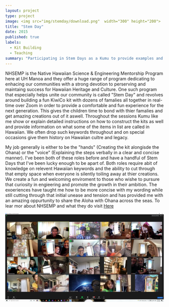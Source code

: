 ```yaml
---
layout: project
type: project
image: <img src="img/stemday/download.png"  width="300" height="200">
title: "Stem Day"
date: 2015
published: true
labels:
  - Kit Building
  - Teaching
summary: "Participating in Stem Days as a Kumu to provide examples and real-time kit building with Ohana from across the islands and Mainland"
---
```



NHSEMP is the Native Hawaiian Science & Engineering Mentorship Program here at UH Manoa and they offer a huge range of program dedicating to enhacing our communities with a strong devotion to perserving and maintaing success for Hawaiian Heritage and Culture. One such program that especially helps unite our community is called "Stem Day" and revolves around building a fun KiwiCo kit with dozens of famalies all together in real-time over Zoom in order to provide a comfortable and fun experience for the next generation. This gives the children time to bond with thier famalies and get amazing creations out of it aswell. Throughout the sessions Kumu like me show or explain detailed instructions on how to construct the kits as well and provide information on what some of the items in list are called in Hawaiian. We often drop such keywords throughout and on special occasions give them history on Hawaiian cultre and legacy.

My job generally is either to be the "hands" (Creating the kit alongisde the Ohana) or the "voice" (Explaining the steps verbally in a clear and concise manner). I've been both of these roles before and have a handful of Stem Days that I've been lucky enough to be apart of. Both roles require abit of knowledge on relevent Hawaiian keywords and the ability to cut through that empty space when everyone is silently toiling away at thier creations. We create a fun and welcoming enviroment to those who wishe to pursure that curiosity in engieering and promote the growth in their ambition. The exoeriences have taught me how to be more concise with my wording while still cutting through that initial unease and tension and has provided me with an amazing oppurtunity to share the Aloha with Ohana across the seas. To lear mor about NHSEMP and what they do visit [Here](https://sites.google.com/a/hawaii.edu/nhsemp/what-we-do)

<img class="img-fluid" src="../img/stemday/Screenshot (619).png">
